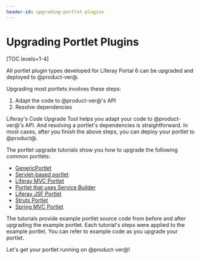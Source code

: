 ```yaml
---
header-id: upgrading-portlet-plugins
---
```


# Upgrading Portlet Plugins

[TOC levels=1-4]

All portlet plugin types developed for Liferay Portal 6 can be upgraded and
deployed to @product-ver@.

Upgrading most portlets involves these steps:

1.  Adapt the code to @product-ver@'s API
2.  Resolve dependencies

Liferay's Code Upgrade Tool helps you adapt your code to @product-ver@'s API.
And resolving a portlet's dependencies is straightforward. In most cases, after
you finish the above steps, you can deploy your portlet to @product@.

The portlet upgrade tutorials show you how to upgrade the following common
portlets: 

-   [GenericPortlet](/docs/7-0/tutorials/-/knowledge_base/t/upgrading-a-genericportlet)
-   [Servlet-based portlet](/docs/7-0/tutorials/-/knowledge_base/t/upgrading-a-servlet-based-portlet)
-   [Liferay MVC Portlet](/docs/7-0/tutorials/-/knowledge_base/t/upgrading-a-liferay-mvc-portlet)
-   [Portlet that uses Service Builder](/docs/7-0/tutorials/-/knowledge_base/t/upgrading-portlets-that-use-service-builder)
-   [Liferay JSF Portlet](/docs/7-0/tutorials/-/knowledge_base/t/upgrading-a-liferay-jsf-portlet)
-   [Struts Portlet](/docs/7-0/tutorials/-/knowledge_base/t/upgrading-a-struts-portlet)
-   [Spring MVC Portlet](/docs/7-0/tutorials/-/knowledge_base/t/upgrading-a-spring-mvc-portlet)

The tutorials provide example portlet source code from before and after
upgrading the example portlet. Each tutorial's steps were applied to the example
portlet. You can refer to example code as you upgrade your portlet. 

Let's get your portlet running on @product-ver@!
